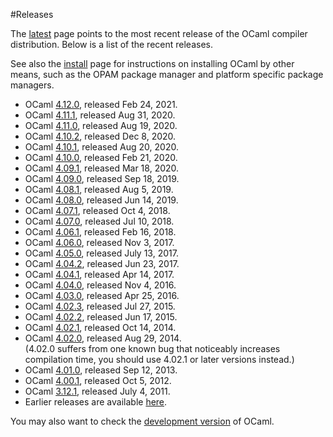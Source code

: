 <!-- ((! set title Releases !)) ((! set releases !)) -->

#Releases

The [latest](latest/) page points to the most recent release of the
OCaml compiler distribution. Below is a list of the recent releases.

See also the [install](/docs/install.html) page for instructions on
installing OCaml by other means, such as the OPAM package manager and
platform specific package managers.

* OCaml [4.12.0](4.12.0.html), released Feb 24, 2021.
* OCaml [4.11.1](4.11.1.html), released Aug 31, 2020.
* OCaml [4.11.0](4.11.0.html), released Aug 19, 2020.
* OCaml [4.10.2](4.10.2.html), released Dec 8, 2020.
* OCaml [4.10.1](4.10.1.html), released Aug 20, 2020.
* OCaml [4.10.0](4.10.0.html), released Feb 21, 2020.
* OCaml [4.09.1](4.09.1.html), released Mar 18, 2020.
* OCaml [4.09.0](4.09.0.html), released Sep 18, 2019.
* OCaml [4.08.1](4.08.1.html), released Aug 5, 2019.
* OCaml [4.08.0](4.08.0.html), released Jun 14, 2019.
* OCaml [4.07.1](4.07.1.html), released Oct 4, 2018.
* OCaml [4.07.0](4.07.0.html), released Jul 10, 2018.
* OCaml [4.06.1](4.06.1.html), released Feb 16, 2018.
* OCaml [4.06.0](4.06.html), released Nov 3, 2017.
* OCaml [4.05.0](4.05.html), released July 13, 2017.
* OCaml [4.04.2](4.04.html), released Jun 23, 2017.
* OCaml [4.04.1](4.04.html), released Apr 14, 2017.
* OCaml [4.04.0](4.04.html), released Nov 4, 2016.
* OCaml [4.03.0](4.03.html), released Apr 25, 2016.
* OCaml [4.02.3](4.02.html), released Jul 27, 2015.
* OCaml [4.02.2](4.02.html), released Jun 17, 2015.
* OCaml [4.02.1](4.02.html), released Oct 14, 2014.
* OCaml [4.02.0](4.02.html), released Aug 29, 2014.  
      (4.02.0 suffers from one known bug that noticeably increases compilation time, you should use 4.02.1 or later versions instead.)
* OCaml [4.01.0](4.01.0.html), released Sep 12, 2013.
* OCaml [4.00.1](4.00.1.html), released Oct 5, 2012.
* OCaml [3.12.1](3.12.1.html), released July 4, 2011.
* Earlier releases are available
  [here](http://caml.inria.fr/pub/distrib/).

You may also want to check the [development version](https://github.com/ocaml/ocaml) of
OCaml.
